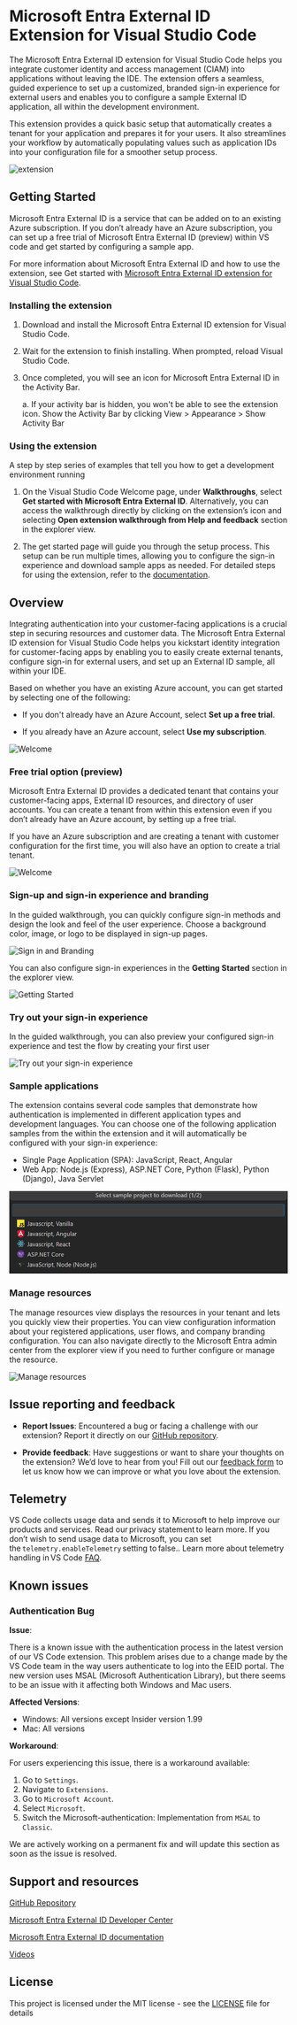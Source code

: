 # Microsoft Entra External ID Extension for Visual Studio Code 

The Microsoft Entra External ID extension for Visual Studio Code helps you integrate customer identity and access management (CIAM) into applications without leaving the IDE. The extension offers a seamless, guided experience to set up a customized, branded sign-in experience for external users and enables you to configure a sample External ID application, all within the development environment.

This extension provides a quick basic setup that automatically creates a tenant for your application and prepares it for your users. It also streamlines your workflow by automatically populating values such as application IDs into your configuration file for a smoother setup process.

![extension](https://github.com/microsoft/vscode-ms-entra/blob/main/resources/readme-images/Extension.gif?raw=true)

## Getting Started

Microsoft Entra External ID is a service that can be added on to an existing Azure subscription.  If you don’t already have an Azure subscription, you can set up a free trial of Microsoft Entra External ID (preview) within VS code and get started by configuring a sample app. 

For more information about Microsoft Entra External ID and how to use the extension, see Get started with [Microsoft Entra External ID extension for Visual Studio Code](https://learn.microsoft.com/en-gb/entra/external-id/customers/quickstart-trial-setup).  

### Installing the extension 

1. Download and install the Microsoft Entra External ID extension for Visual Studio Code. 

2. Wait for the extension to finish installing. When prompted, reload Visual Studio Code. 

3. Once completed, you will see an icon for Microsoft Entra External ID in the Activity Bar. 

    a. If your activity bar is hidden, you won't be able to see the extension icon. Show the Activity Bar by clicking View > Appearance > Show Activity Bar 

### Using the extension 

A step by step series of examples that tell you how to get a development environment running

1. On the Visual Studio Code Welcome page, under **Walkthroughs**, select **Get started with Microsoft Entra External ID**. Alternatively, you can access the walkthrough directly by clicking on the extension’s icon and selecting **Open extension walkthrough from Help and feedback** section in the explorer view. 

2. The get started page will guide you through the setup process. This setup can be run multiple times, allowing you to configure the sign-in experience and download sample apps as needed. For detailed steps for using the extension, refer to the [documentation](https://go.microsoft.com/fwlink/?linkid=2257700).  

## Overview  

Integrating authentication into your customer-facing applications is a crucial step in securing resources and customer data. The Microsoft Entra External ID extension for Visual Studio Code helps you kickstart identity integration for customer-facing apps by enabling you to easily create external tenants, configure sign-in for external users, and set up an External ID sample, all within your IDE.

Based on whether you have an existing Azure account, you can get started by selecting one of the following: 

- If you don't already have an Azure Account, select **Set up a free trial**. 

- If you already have an Azure account, select **Use my subscription**.  

![Welcome](https://github.com/microsoft/vscode-ms-entra/blob/main/resources/readme-images/Picture1.png?raw=true)

### Free trial option (preview)

Microsoft Entra External ID provides a dedicated tenant that contains your customer-facing apps, External ID resources, and directory of user accounts. You can create a tenant from within this extension even if you don’t already have an Azure account, by setting up a free trial.  

If you have an Azure subscription and are creating a tenant with customer configuration for the first time, you will also have an option to create a trial tenant. 

![Welcome](https://github.com/microsoft/vscode-ms-entra/blob/main/resources/readme-images/TrialTenantCreationStep.gif?raw=true)

### Sign-up and sign-in experience and branding 

In the guided walkthrough, you can quickly configure sign-in methods and design the look and feel of the user experience. Choose a background color, image, or logo to be displayed in sign-up pages.   

![Sign in and Branding](https://github.com/microsoft/vscode-ms-entra/blob/main/resources/readme-images/signin%20and%20branding.gif?raw=true)

You can also configure sign-in experiences in the **Getting Started** section in the explorer view. 

![Getting Started](https://github.com/microsoft/vscode-ms-entra/blob/main/resources/readme-images/Picture2.png?raw=true)

### Try out your sign-in experience

In the guided walkthrough, you can also preview your configured sign-in experience and test the flow by creating your first user

![Try out your sign-in experience](https://github.com/microsoft/vscode-ms-entra/blob/main/resources/readme-images/Picture5.png?raw=true)

### Sample applications 

The extension contains several code samples that demonstrate how authentication is implemented in different application types and development languages. You can choose one of the following application samples from the within the extension and it will automatically be configured with your sign-in experience: 

- Single Page Application (SPA): JavaScript, React, Angular 
- Web App: Node.js (Express), ASP.NET Core, Python (Flask), Python (Django), Java Servlet

![Sample download](https://github.com/microsoft/vscode-ms-entra/blob/main/resources/readme-images/Picture4.png?raw=true)

### Manage resources

The manage resources view displays the resources in your tenant and lets you quickly view their properties. You can view configuration information about your registered applications, user flows, and company branding configuration. You can also navigate directly to the Microsoft Entra admin center from the explorer view if you need to further configure or manage the resource. 

![Manage resources](https://github.com/microsoft/vscode-ms-entra/blob/main/resources/readme-images/Explorer-view.gif?raw=true)

## Issue reporting and feedback 
- **Report Issues**: Encountered a bug or facing a challenge with our extension? Report it directly on our [GitHub repository](https://github.com/microsoft/vscode-ms-entra/issues). 

- **Provide feedback**: Have suggestions or want to share your thoughts on the extension? We’d love to hear from you! Fill out our [feedback form](https://go.microsoft.com/fwlink/?linkid=2257518) to let us know how we can improve or what you love about the extension. 

## Telemetry 
VS Code collects usage data and sends it to Microsoft to help improve our products and services. Read our privacy statement to learn more. If you don’t wish to send usage data to Microsoft, you can set the `telemetry.enableTelemetry` setting to false.. Learn more about telemetry handling in VS Code [FAQ](https://code.visualstudio.com/docs/supporting/faq#_how-to-disable-telemetry-reporting). 

## Known issues

### Authentication Bug

**Issue**:

There is a known issue with the authentication process in the latest version of our VS Code extension. This problem arises due to a change made by the VS Code team in the way users authenticate to log into the EEID portal. The new version uses MSAL (Microsoft Authentication Library), but there seems to be an issue with it affecting both Windows and Mac users.

**Affected Versions**:

- Windows: All versions except Insider version 1.99
- Mac: All versions

**Workaround**:

For users experiencing this issue, there is a workaround available:
1. Go to `Settings`.
1. Navigate to `Extensions`.
1. Go to `Microsoft Account`.
1. Select `Microsoft`.
1. Switch the Microsoft-authentication: Implementation from `MSAL` to `Classic`.

We are actively working on a permanent fix and will update this section as soon as the issue is resolved.

## Support and resources 

[GitHub Repository](https://github.com/microsoft/vscode-ms-entra) 

[Microsoft Entra External ID Developer Center](https://aka.ms/ciam/dev) 

[Microsoft Entra External ID documentation](https://learn.microsoft.com/en-us/entra/external-id) 

[Videos](https://aka.ms/ciamvscode/WatchVideos) 


## License

This project is licensed under the MIT license - see the [LICENSE](LICENSE) file for details
